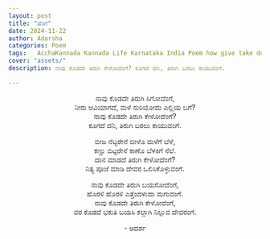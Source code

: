 ```yaml
---
layout: post
title: "ಹೆಂಗೆ"
date: 2024-11-22
author: Adarsha
categories: Poem
tags:	AcchaKannada Kannada Life Karnataka India Poem how give take donate expect philosophy satire tamashe nagu
cover: "assets/"
description: ನಾವು ಕೊಡದೇ ತಿರುಗಿ ಕೇಳೋದೆಂಗೆ? ಕೂಗದೆ ದನಿ, ತಿರುಗಿ ಬರಲು ಕಾಯುವಂಗೆ.

---
```


<p align ="center"> ನಾವು ಕೊಡದೇ ತಿರುಗಿ ಸಿಗೋದೆಂಗೆ, <br>
ನೀರು ಆವಿಯಾಗದೆ, ಮಳೆ ಸುರಿಯೋದು ಎಲ್ಲಿಯ ಬಗೆ? <br>
ನಾವು ಕೊಡದೇ ತಿರುಗಿ ಕೇಳೋದೆಂಗೆ? <br>
ಕೂಗದೆ ದನಿ, ತಿರುಗಿ ಬರಲು ಕಾಯುವಂಗೆ. </p>

<p align ="center"> ಬೀಜ ನೆಟ್ಟರೇನೆ ಬೀಳೊ ಮಳೆಗೆ ಬೆಳೆ, <br>
ಕಣ್ಣು ಬಿಟ್ಟರೇನೆ ಕಾಣೊ ಬೆಳಕಿಗೆ ನೆಲೆ. <br>
ದಾನ ಮಾಡದೆ ತಿರುಗಿ ಕೇಳೋದೆಂಗೆ? <br>
ನಿತ್ಯ ಪೂಜೆ ಮಾಡಿ ದೇವರ ಒಲಿಸಿಕೊಳ್ಳುವಂಗೆ. </p>

<p align ="center"> ನಾವು ಕೊಡದೇ ತಿರುಗಿ ಬಯಸೋದೆಂಗೆ, <br>
ಹೊರಳಿ ಹೊರಳಿ ಎತ್ತೆಂದಳುವಾ ಮಗುವಂಗೆ. <br>
ನಾವು ಕೊಡದೇ ತಿರುಗಿ ಕೇಳೋದೆಂಗೆ, <br>
ವರ ಕೊಡದೆ ಭಕುತಿ ಬಯಸಿ ಕಲ್ಲಾಗಿ ನಿಲ್ಲುವ ದೇವರಂಗೆ. </p>

<p align ="center"> - ಆದರ್ಶ </p>
